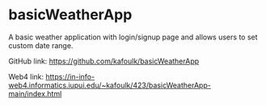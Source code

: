 # basicWeatherApp
A basic weather application with login/signup page and allows users to set custom date range.

GitHub link: https://github.com/kafoulk/basicWeatherApp

Web4 link: https://in-info-web4.informatics.iupui.edu/~kafoulk/423/basicWeatherApp-main/index.html
